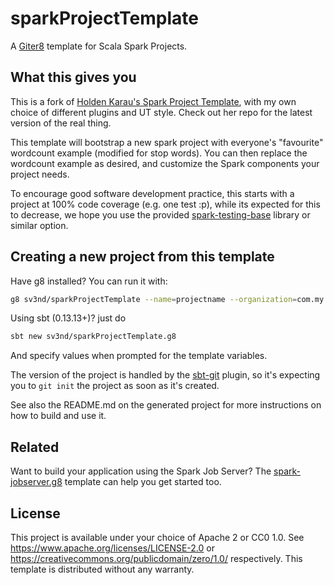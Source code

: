 # sparkProjectTemplate
A [Giter8][g8] template for Scala Spark Projects.

## What this gives you

This is a fork of [Holden Karau's Spark Project Template](https://github.com/holdenk/sparkProjectTemplate.g8), with my own choice of different plugins and UT style. Check out her repo for the latest version of the real thing. 

This template will bootstrap a new spark project with everyone's "favourite" wordcount example (modified for stop words). You can then replace the wordcount example as desired, and customize the Spark components your project needs.


To encourage good software development practice, this starts with a project at 100% code coverage (e.g. one test :p), while its expected for this to decrease, we hope you use the provided [spark-testing-base][stb] library or similar option.

## Creating a new project from this template

Have g8 installed? You can run it with:

```bash
g8 sv3nd/sparkProjectTemplate --name=projectname --organization=com.my.org --sparkVersion=2.2.0
```

Using sbt (0.13.13+)? just do

```bash
sbt new sv3nd/sparkProjectTemplate.g8
```

And specify values when prompted for the template variables.

The version of the project is handled by the [sbt-git](https://github.com/sbt/sbt-git) plugin, so it's expecting you to `git init` the project as soon as it's created.

See also the README.md on the generated project for more instructions on how to build and use it. 

## Related

Want to build your application using the Spark Job Server? The [spark-jobserver.g8][sjsg8] template can help you get started too.

## License

This project is available under your choice of Apache 2 or CC0 1.0.
See <https://www.apache.org/licenses/LICENSE-2.0> or <https://creativecommons.org/publicdomain/zero/1.0/> respectively.
This template is distributed without any warranty.

[g8]: http://www.foundweekends.org/giter8/
[stb]: https://github.com/holdenk/spark-testing-base
[sjsg8]: https://github.com/spark-jobserver/spark-jobserver.g8
